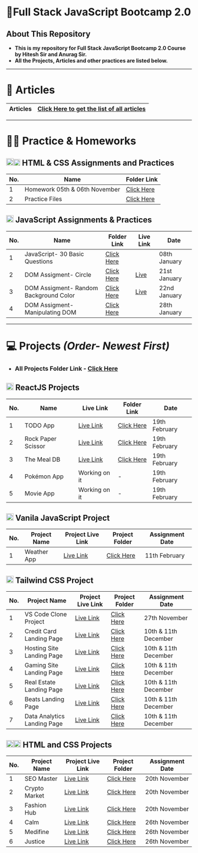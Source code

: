 # 📕Full Stack JavaScript Bootcamp 2.0

## About This Repository

- **This is my repository for Full Stack JavaScript Bootcamp 2.0 Course by Hitesh Sir and Anurag Sir.**
- **All the Projects, Articles and other practices are listed below.**

<hr>

# 📝 Articles

| **Articles** | [Click Here to get the list of all articles](./Articles%20and%20Homeworks/Articles/README.md) |
| ------------ | --------------------------------------------------------------------------------------------- |

<hr>

# 👨‍💻 Practice & Homeworks

## <img height="20px" src="https://www.w3.org/html/logo/badge/html5-badge-h-solo.png"><img height="18px" src="https://user-images.githubusercontent.com/110087385/210600757-c5cd4168-1913-4cb9-8c09-1d43f9a7565b.png"> HTML & CSS Assignments and Practices

| No. | **Name**                      | **Folder Link**                                                              |
| --- | ----------------------------- | ---------------------------------------------------------------------------- |
| 1   | Homework 05th & 06th November | [Click Here](./Articles%20and%20Homeworks/Homeworks/01-%20HTML%20and%20CSS/) |
| 2   | Practice Files                | [Click Here](./Code%20Practice/)                                             |

## <img height="20px" src="https://user-images.githubusercontent.com/110087385/214230548-73bce776-1fc4-4373-bca2-29b1213e0062.jpg"> JavaScript Assignments & Practices

| No. | **Name**                               | **Folder Link**                                                                                                     | **Live Link**                                          | **Date**     |
| --- | -------------------------------------- | ------------------------------------------------------------------------------------------------------------------- | ------------------------------------------------------ | ------------ |
| 1   | JavaScript- 30 Basic Questions         | [Click Here](./Projects%20and%20Assignments/03-%20JavaScript/01-%20Assigment/)                                      |                                                        | 08th January |
| 2   | DOM Assigment- Circle                  | [Click Here](./Projects%20and%20Assignments/03-%20JavaScript/02-%20DOM%20Assigment-%20Circle/)                      | [Live](https://fsjs2-javascript-dom.netlify.app/)      | 21st January |
| 3   | DOM Assigment- Random Background Color | [Click Here](./Projects%20and%20Assignments/03-%20JavaScript/03-%20DOM%20Assigment-%20Random%20Background%20Color/) | [Live](https://fsjs2-javascript-dom-bgc.netlify.app/.) | 22nd January |
| 4   | DOM Assigment- Manipulating DOM        | [Click Here](./Projects%20and%20Assignments/03-%20JavaScript/04-%20DOM%20Assigment-%20Manipulating%20DOM/)          |                                                        | 28th January |

<hr>

# 💻 Projects _(Order- Newest First)_

- ### All Projects Folder Link - [Click Here](./Projects%20and%20Assignments/)

## <img height="20px" src="https://upload.wikimedia.org/wikipedia/commons/a/a7/React-icon.svg"> ReactJS Projects

| No. | **Name**           | **Live Link**                                                 | **Folder Link**                                                                        | **Date**      |
| --- | ------------------ | ------------------------------------------------------------- | -------------------------------------------------------------------------------------- | ------------- |
| 1   | TODO App           | [Live Link](https://fsjs2-react-todo.netlify.app)             | [Click Here](./Projects%20and%20Assignments/04-%20React/01-%20TODO%20App/)             | 19th February |
| 2   | Rock Paper Scissor | [Live Link](https://fsjs2-react-rockpaperscissor.netlify.app) | [Click Here](./Projects%20and%20Assignments/04-%20React/02-%20Rock%20Paper%20Scissor/) | 19th February |
| 3   | The Meal DB        | [Live Link](https://fsjs2-react-meal.netlify.app)             | [Click Here](./Projects%20and%20Assignments/04-%20React/03-%20Meal%20App/)             | 19th February |
| 4   | Pokémon App        | Working on it                                                 | -                                                                                      | 19th February |
| 5   | Movie App          | Working on it                                                 | -                                                                                      | 19th February |

## <img height="20px" src="https://user-images.githubusercontent.com/110087385/214230548-73bce776-1fc4-4373-bca2-29b1213e0062.jpg"> Vanila JavaScript Project

| No. | **Project Name** | **Project Live Link**                                            | **Project Folder**                                                                                | **Assignment Date** |
| --- | ---------------- | ---------------------------------------------------------------- | ------------------------------------------------------------------------------------------------- | ------------------- |
| 1   | Weather App      | [Live Link](https://wheather-app-by-vaibhav-shinde.netlify.app/) | [Click Here](./Projects%20and%20Assignments/03-%20JavaScript/05-%20Wheather%20App%20using%20API/) | 11th February       |

## <img height="20px" src="https://user-images.githubusercontent.com/110087385/210603643-e581d4a4-9ecc-41a3-bf6a-e05bc6123496.png"> Tailwind CSS Project

| No. | **Project Name**            | **Project Live Link**                                      | **Project Folder**                                                                                                                   | **Assignment Date**  |
| --- | --------------------------- | ---------------------------------------------------------- | ------------------------------------------------------------------------------------------------------------------------------------ | -------------------- |
| 1   | VS Code Clone Project       | [Live Link](https://fsjs2-tailwind-project-01.netlify.app) | [Click Here](./Projects%20and%20Assignments/02-%20TailWind%20CSS/Project%2001-%20VS%20Code%20Clone%20using%20Tailwind/)              | 27th November        |
| 2   | Credit Card Landing Page    | [Live Link](https://fsjs2-tailwind-project-02.netlify.app) | [Click Here](./Projects%20and%20Assignments/02-%20TailWind%20CSS/Project%2002-%20Credit%20Card%20Landing%20Page%20using%20Tailwind/) | 10th & 11th December |
| 3   | Hosting Site Landing Page   | [Live Link](https://fsjs2-tailwind-project-03.netlify.app) | [Click Here](./Projects%20and%20Assignments/02-%20TailWind%20CSS/Project%2003-%20Hosting%20Site%20using%20Tailwind/)                 | 10th & 11th December |
| 4   | Gaming Site Landing Page    | [Live Link](https://fsjs2-tailwind-project-04.netlify.app) | [Click Here](./Projects%20and%20Assignments/02-%20TailWind%20CSS/Project%2004-%20Gaming%20Landing%20Page/)                           | 10th & 11th December |
| 5   | Real Estate Landing Page    | [Live Link](https://fsjs2-tailwind-project-05.netlify.app) | [Click Here](./Projects%20and%20Assignments/02-%20TailWind%20CSS/Project%2005-%20Real%20Estate%20Landing%20Page/)                    | 10th & 11th December |
| 6   | Beats Landing Page          | [Live Link](https://fsjs2-tailwind-project-06.netlify.app) | [Click Here](./Projects%20and%20Assignments/02-%20TailWind%20CSS/Project%2006-%20Beats%20Landing%20Page/)                            | 10th & 11th December |
| 7   | Data Analytics Landing Page | [Live Link](https://fsjs2-tailwind-project-07.netlify.app) | [Click Here](./Projects%20and%20Assignments/02-%20TailWind%20CSS/Project%2007-%20Data%20Analytics%20Landing%20Page/)                 | 10th & 11th December |

## <img height="20px" src="https://www.w3.org/html/logo/badge/html5-badge-h-solo.png"><img height="20px" src="https://user-images.githubusercontent.com/110087385/210600757-c5cd4168-1913-4cb9-8c09-1d43f9a7565b.png"> HTML and CSS Projects

| No. | **Project Name** | **Project Live Link**                                 | **Project Folder**                                                                                                                                  | **Assignment Date** |
| --- | ---------------- | ----------------------------------------------------- | --------------------------------------------------------------------------------------------------------------------------------------------------- | ------------------- |
| 1   | SEO Master       | [Live Link](https://fsjs2-css-project-01.netlify.app) | [Click Here](./Projects%20and%20Assignments/01-%20HTML%20and%20CSS/Projects/Project%2001-%20We%20Help%20You%20Crush%20Your%20Competition/)          | 20th November       |
| 2   | Crypto Market    | [Live Link](https://fsjs2-css-project-02.netlify.app) | [Click Here](./Projects%20and%20Assignments/01-%20HTML%20and%20CSS/Projects/Project%2002-%20Lets%20Build%20a%20Better%20Tomorrow%2C%20Together/)    | 20th November       |
| 3   | Fashion Hub      | [Live Link](https://fsjs2-css-project-03.netlify.app) | [Click Here](./Projects%20and%20Assignments/01-%20HTML%20and%20CSS/Projects/Project%2003-%20What's%20Trend%20in%202025/)                            | 20th November       |
| 4   | Calm             | [Live Link](https://fsjs2-css-project-04.netlify.app) | [Click Here](./Projects%20and%20Assignments/01-%20HTML%20and%20CSS/Projects/Project%2004-%20Be%20Focus%20and%20Productive/)                         | 26th November       |
| 5   | Medifine         | [Live Link](https://fsjs2-css-project-05.netlify.app) | [Click Here](./Projects%20and%20Assignments/01-%20HTML%20and%20CSS/Projects/Project%2005-%20Complete%20Health%20Care%20Solutions%20for%20Everyone/) | 26th November       |
| 6   | Justice          | [Live Link](https://fsjs2-css-project-06.netlify.app) | [Click Here](./Projects%20and%20Assignments/01-%20HTML%20and%20CSS/Projects/Project%2006-%20Your%20Justice%20is%20our%20Top%20Priority/)            | 26th November       |
